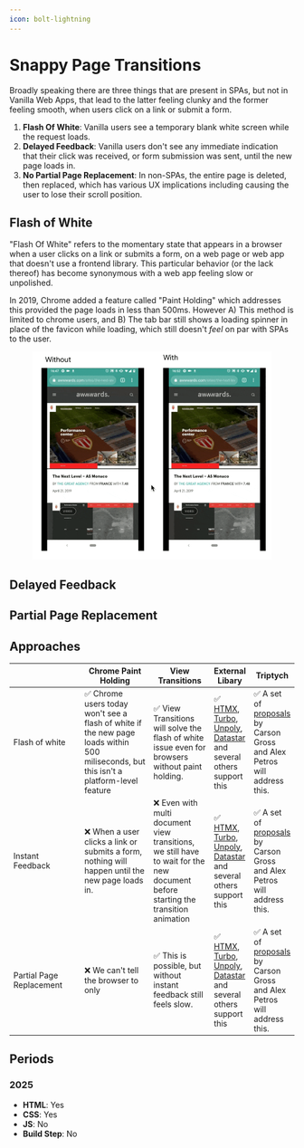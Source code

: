 ```yaml
---
icon: bolt-lightning
---
```


# Snappy Page Transitions

Broadly speaking there are three things that are present in SPAs, but not in Vanilla Web Apps, that lead to the latter feeling clunky and the former feeling smooth, when users click on a link or submit a form.&#x20;

1. **Flash Of White**: Vanilla users see a temporary blank white screen while the request loads.
2. **Delayed Feedback**: Vanilla users don't see any immediate indication that their click was received, or form submission was sent, until the new page loads in.&#x20;
3. **No Partial Page Replacement**: In non-SPAs, the entire page is deleted, then replaced, which has various UX implications including causing the user to lose their scroll position.&#x20;

## Flash of White

"Flash Of White" refers to the momentary state that appears in a browser when a user clicks on a link or submits a form, on a web page or web app that doesn't use a frontend library. This particular behavior (or the lack thereof) has become synonymous with a web app feeling slow or unpolished.&#x20;

In 2019, Chrome added a feature called "Paint Holding" which addresses this provided the page loads in less than 500ms. However A) This method is limited to chrome users, and B) The tab bar still shows a loading spinner in place of the favicon while loading, which still doesn't _feel_ on par with SPAs to the user.

<div data-full-width="true"><figure><img src="../../.gitbook/assets/CleanShot 2025-05-20 at 11.15.45.gif" alt=""><figcaption></figcaption></figure></div>

## Delayed Feedback



## Partial Page Replacement



## Approaches

<table data-full-width="true"><thead><tr><th width="191.56640625"></th><th width="189.625">Chrome Paint Holding</th><th width="144.30859375">View Transitions</th><th>External Libary</th><th>Triptych</th></tr></thead><tbody><tr><td>Flash of white</td><td>✅ Chrome users today won't see a flash of white if the new page loads within 500 miliseconds, but this isn't a platform-level feature</td><td>✅ View Transitions will solve the flash of white issue even for browsers without paint holding. </td><td>✅ <a href="https://htmx.org/">HTMX</a>, <a href="https://turbo.hotwired.dev/handbook/installing">Turbo</a>, <a href="https://unpoly.com/">Unpoly</a>, <a href="https://data-star.dev/">Datastar</a> and several others support this</td><td>✅ A set of <a href="https://alexanderpetros.com/triptych/">proposals</a> by Carson Gross and Alex Petros will address this.</td></tr><tr><td>Instant Feedback</td><td>❌ When a user clicks a link or submits a form, nothing will happen until the new page loads in. </td><td>❌ Even with multi document view transitions, we still have to wait for the new document before starting the transition animation</td><td>✅ <a href="https://htmx.org/">HTMX</a>, <a href="https://turbo.hotwired.dev/handbook/installing">Turbo</a>, <a href="https://unpoly.com/">Unpoly</a>, <a href="https://data-star.dev/">Datastar</a> and several others support this</td><td>✅ A set of <a href="https://alexanderpetros.com/triptych/">proposals</a> by Carson Gross and Alex Petros will address this.</td></tr><tr><td>Partial Page Replacement</td><td>❌ We can't tell the browser to only </td><td>✅ This is possible, but without instant feedback still feels slow.</td><td>✅ <a href="https://htmx.org/">HTMX</a>, <a href="https://turbo.hotwired.dev/handbook/installing">Turbo</a>, <a href="https://unpoly.com/">Unpoly</a>, <a href="https://data-star.dev/">Datastar</a> and several others support this</td><td>✅ A set of <a href="https://alexanderpetros.com/triptych/">proposals</a> by Carson Gross and Alex Petros will address this.</td></tr></tbody></table>





## Periods

### 2025

* **HTML**: Yes
* **CSS**: Yes
* **JS**: No
* **Build Step**: No

